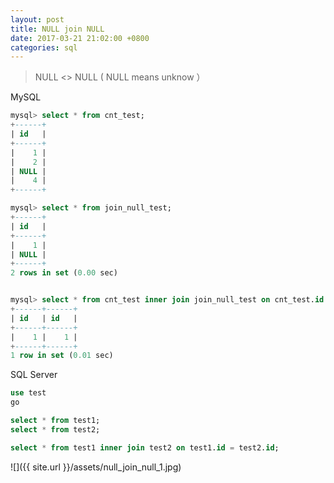 ```yaml
---
layout: post
title: NULL join NULL
date: 2017-03-21 21:02:00 +0800
categories: sql
---
```


> NULL <> NULL ( NULL means unknow ） 

MySQL

``` sql
mysql> select * from cnt_test;
+------+
| id   |
+------+
|    1 |
|    2 |
| NULL |
|    4 |
+------+

mysql> select * from join_null_test;
+------+
| id   |
+------+
|    1 |
| NULL |
+------+
2 rows in set (0.00 sec)


mysql> select * from cnt_test inner join join_null_test on cnt_test.id = join_null_test.id;
+------+------+
| id   | id   |
+------+------+
|    1 |    1 |
+------+------+
1 row in set (0.01 sec)

```

SQL Server

``` sql
use test
go

select * from test1;
select * from test2;

select * from test1 inner join test2 on test1.id = test2.id;
```

![]({{ site.url }}/assets/null_join_null_1.jpg)

